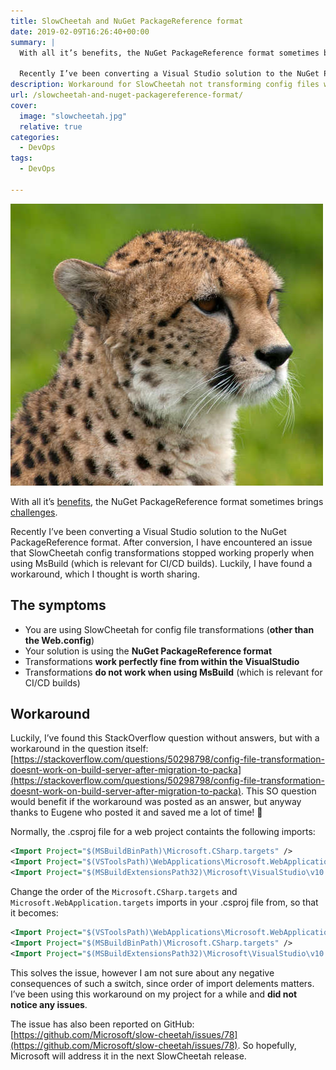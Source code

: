 ```yaml
---
title: SlowCheetah and NuGet PackageReference format
date: 2019-02-09T16:26:40+00:00
summary: |
  With all it’s benefits, the NuGet PackageReference format sometimes brings challenges.
  
  Recently I’ve been converting a Visual Studio solution to the NuGet PackageReference format. After conversion, I have encountered an issue that SlowCheetah config transformations stopped working properly when using MsBuild (which is relevant for CI/CD builds). Luckily, I have found a workaround, which I thought is worth sharing.
description: Workaround for SlowCheetah not transforming config files when using MsBuild and NuGet PackageReference format.
url: /slowcheetah-and-nuget-packagereference-format/
cover:
  image: "slowcheetah.jpg"
  relative: true
categories:
  - DevOps
tags:
  - DevOps

---
```


![SlowCheetah and NuGet PackageReference format](slowcheetah.jpg#center "SlowCheetah and NuGet PackageReference format")

With all it&#8217;s [benefits](https://docs.microsoft.com/en-us/nuget/reference/migrate-packages-config-to-package-reference#benefits-of-using-packagereference "benefits"), the NuGet PackageReference format sometimes brings [challenges](https://docs.microsoft.com/en-us/nuget/reference/migrate-packages-config-to-package-reference#package-compatibility-issues "challenges").

Recently I&#8217;ve been converting a Visual Studio solution to the NuGet PackageReference format. After conversion, I have encountered an issue that SlowCheetah config transformations stopped working properly when using MsBuild (which is relevant for CI/CD builds). Luckily, I have found a workaround, which I thought is worth sharing.

## The symptoms

  * You are using SlowCheetah for config file transformations (**other than the Web.config**)
  * Your solution is using the **NuGet PackageReference format**
  * Transformations **work perfectly fine from within the VisualStudio** 
  * Transformations **do not work when using MsBuild** (which is relevant for CI/CD builds)

## Workaround

Luckily, I&#8217;ve found this StackOverflow question without answers, but with a workaround in the question itself: [https://stackoverflow.com/questions/50298798/config-file-transformation-doesnt-work-on-build-server-after-migration-to-packa](https://stackoverflow.com/questions/50298798/config-file-transformation-doesnt-work-on-build-server-after-migration-to-packa). This SO question would benefit if the workaround was posted as an answer, but anyway thanks to Eugene who posted it and saved me a lot of time! 🙂

Normally, the .csproj file for a web project containts the following imports:

```xml
<Import Project="$(MSBuildBinPath)\Microsoft.CSharp.targets" />
<Import Project="$(VSToolsPath)\WebApplications\Microsoft.WebApplication.targets" Condition="'$(VSToolsPath)' != ''" />
<Import Project="$(MSBuildExtensionsPath32)\Microsoft\VisualStudio\v10.0\WebApplications\Microsoft.WebApplication.targets" Condition="false" />
```

Change the order of the `Microsoft.CSharp.targets` and `Microsoft.WebApplication.targets` imports in your .csproj file from, so that it becomes:

```xml
<Import Project="$(VSToolsPath)\WebApplications\Microsoft.WebApplication.targets" Condition="'$(VSToolsPath)' != ''" />
<Import Project="$(MSBuildBinPath)\Microsoft.CSharp.targets" />
<Import Project="$(MSBuildExtensionsPath32)\Microsoft\VisualStudio\v10.0\WebApplications\Microsoft.WebApplication.targets" Condition="false" />
```

This solves the issue, however I am not sure about any negative consequences of such a switch, since order of import delements matters. I&#8217;ve been using this workaround on my project for a while and **did not notice any issues**.

The issue has also been reported on GitHub: [https://github.com/Microsoft/slow-cheetah/issues/78](https://github.com/Microsoft/slow-cheetah/issues/78). So hopefully, Microsoft will address it in the next SlowCheetah release.